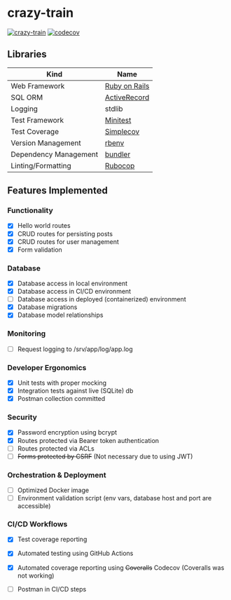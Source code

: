 # crazy-train

[![crazy-train](https://github.com/galactic-filament/crazy-train/actions/workflows/crazy-train.yml/badge.svg)](https://github.com/galactic-filament/crazy-train/actions/workflows/crazy-train.yml)
[![codecov](https://codecov.io/gh/galactic-filament/crazy-train/branch/main/graph/badge.svg?token=28OR37KWWY)](https://codecov.io/gh/galactic-filament/crazy-train)

## Libraries

| Kind                  | Name                                                   |
|-----------------------|--------------------------------------------------------|
| Web Framework         | [Ruby on Rails](https://rubyonrails.org/)              |
| SQL ORM               | [ActiveRecord](https://rubygems.org/gems/activerecord) |
| Logging               | stdlib                                                 |
| Test Framework        | [Minitest](https://github.com/seattlerb/minitest)      |
| Test Coverage         | [Simplecov](https://github.com/colszowka/simplecov)    |
| Version Management    | [rbenv](https://github.com/rbenv/ruby-build)           |
| Dependency Management | [bundler](https://bundler.io/)                         |
| Linting/Formatting    | [Rubocop](https://rubocop.org/)                        |

## Features Implemented

### Functionality
- [x] Hello world routes
- [x] CRUD routes for persisting posts
- [x] CRUD routes for user management
- [x] Form validation

### Database
- [x] Database access in local environment
- [x] Database access in CI/CD environment
- [ ] Database access in deployed (containerized) environment
- [x] Database migrations
- [x] Database model relationships

### Monitoring
- [ ] Request logging to /srv/app/log/app.log

### Developer Ergonomics
- [x] Unit tests with proper mocking
- [x] Integration tests against live (SQLite) db
- [x] Postman collection committed

### Security
- [x] Password encryption using bcrypt
- [x] Routes protected via Bearer token authentication
- [ ] Routes protected via ACLs
- [ ] ~~Forms protected by CSRF~~ (Not necessary due to using JWT)

### Orchestration & Deployment
- [ ] Optimized Docker image
- [ ] Environment validation script (env vars, database host and port are accessible)

### CI/CD Workflows
- [x] Test coverage reporting
- [x] Automated testing using GitHub Actions
- [x] Automated coverage reporting using ~~Coveralls~~ Codecov (Coveralls was not working)
- [ ] Postman in CI/CD steps

